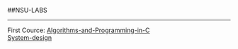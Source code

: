 ##NSU-LABS
____
First Cource:
[Algorithms-and-Programming-in-C](https://github.com/plugatarev/NSU-Labs/tree/main/First_Cource/Algorithms-and-Programming-in-C)  
[System-design](https://github.com/plugatarev/NSU-Labs/tree/main/First_Cource/System-design)